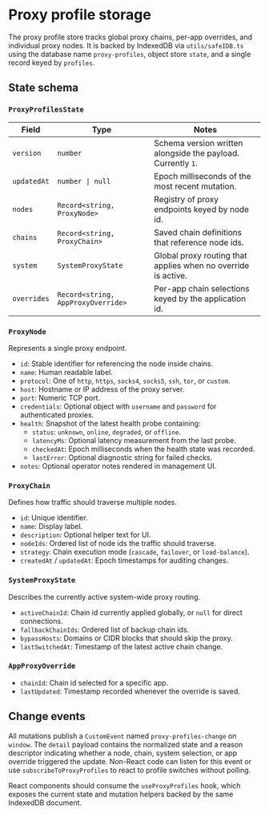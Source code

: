 # Proxy profile storage

The proxy profile store tracks global proxy chains, per-app overrides, and individual proxy nodes. It is backed by IndexedDB via `utils/safeIDB.ts` using the database name `proxy-profiles`, object store `state`, and a single record keyed by `profiles`.

## State schema

### `ProxyProfilesState`

| Field | Type | Notes |
| --- | --- | --- |
| `version` | `number` | Schema version written alongside the payload. Currently `1`. |
| `updatedAt` | `number \| null` | Epoch milliseconds of the most recent mutation. |
| `nodes` | `Record<string, ProxyNode>` | Registry of proxy endpoints keyed by node id. |
| `chains` | `Record<string, ProxyChain>` | Saved chain definitions that reference node ids. |
| `system` | `SystemProxyState` | Global proxy routing that applies when no override is active. |
| `overrides` | `Record<string, AppProxyOverride>` | Per-app chain selections keyed by the application id. |

### `ProxyNode`

Represents a single proxy endpoint.

- `id`: Stable identifier for referencing the node inside chains.
- `name`: Human readable label.
- `protocol`: One of `http`, `https`, `socks4`, `socks5`, `ssh`, `tor`, or `custom`.
- `host`: Hostname or IP address of the proxy server.
- `port`: Numeric TCP port.
- `credentials`: Optional object with `username` and `password` for authenticated proxies.
- `health`: Snapshot of the latest health probe containing:
  - `status`: `unknown`, `online`, `degraded`, or `offline`.
  - `latencyMs`: Optional latency measurement from the last probe.
  - `checkedAt`: Epoch milliseconds when the health state was recorded.
  - `lastError`: Optional diagnostic string for failed checks.
- `notes`: Optional operator notes rendered in management UI.

### `ProxyChain`

Defines how traffic should traverse multiple nodes.

- `id`: Unique identifier.
- `name`: Display label.
- `description`: Optional helper text for UI.
- `nodeIds`: Ordered list of node ids the traffic should traverse.
- `strategy`: Chain execution mode (`cascade`, `failover`, or `load-balance`).
- `createdAt` / `updatedAt`: Epoch timestamps for auditing changes.

### `SystemProxyState`

Describes the currently active system-wide proxy routing.

- `activeChainId`: Chain id currently applied globally, or `null` for direct connections.
- `fallbackChainIds`: Ordered list of backup chain ids.
- `bypassHosts`: Domains or CIDR blocks that should skip the proxy.
- `lastSwitchedAt`: Timestamp of the latest active chain change.

### `AppProxyOverride`

- `chainId`: Chain id selected for a specific app.
- `lastUpdated`: Timestamp recorded whenever the override is saved.

## Change events

All mutations publish a `CustomEvent` named `proxy-profiles-change` on `window`. The `detail` payload contains the normalized state and a reason descriptor indicating whether a node, chain, system selection, or app override triggered the update. Non-React code can listen for this event or use `subscribeToProxyProfiles` to react to profile switches without polling.

React components should consume the `useProxyProfiles` hook, which exposes the current state and mutation helpers backed by the same IndexedDB document.
